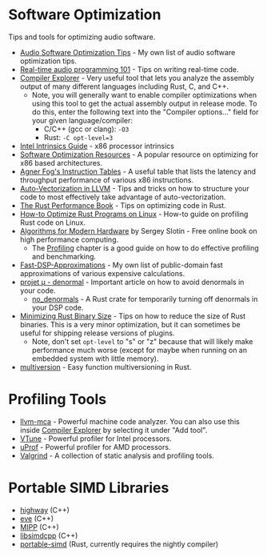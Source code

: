 # Software Optimization
Tips and tools for optimizing audio software.

- [Audio Software Optimization Tips](../content/AUDIO_SOFTWARE_OPTIMIZATION_TIPS.md) - My own list of audio software optimization tips.
- [Real-time audio programming 101](http://www.rossbencina.com/code/real-time-audio-programming-101-time-waits-for-nothing) - Tips on writing real-time code.
- [Compiler Explorer] - Very useful tool that lets you analyze the assembly output of many different languages including Rust, C, and C++.
  - Note, you will generally want to enable compiler optimizations when using this tool to get the actual assembly output in release mode. To do this, enter the following text into the "Compiler options..." field for your given language/compiler:
    - C/C++ (gcc or clang): `-O3`
    - Rust: `-C opt-level=3`
- [Intel Intrinsics Guide](https://software.intel.com/sites/landingpage/IntrinsicsGuide) - x86 processor intrinsics
- [Software Optimization Resources](https://www.agner.org/optimize/) - A popular resource on optimizing for x86 based architectures.
- [Agner Fog's Instruction Tables](https://www.agner.org/optimize/instruction_tables.pdf) - A useful table that lists the latency and throughput performance of various x86 instructions.
- [Auto-Vectorization in LLVM](https://llvm.org/docs/Vectorizers.html) - Tips and tricks on how to structure your code to most effectively take advantage of auto-vectorization.
- [The Rust Performance Book](https://nnethercote.github.io/perf-book/title-page.html) - Tips on optimizing code in Rust.
- [How-to Optimize Rust Programs on Linux](http://www.codeofview.com/fix-rs/2017/01/24/how-to-optimize-rust-programs-on-linux/) - How-to guide on profiling Rust code on Linux.
- [Algorithms for Modern Hardware](https://en.algorithmica.org/hpc/) by Sergey Slotin - Free online book on high performance computing.
  - The [Profiling](https://en.algorithmica.org/hpc/profiling/) chapter is a good guide on how to do effective profiling and benchmarking.
- [Fast-DSP-Approximations](https://github.com/BillyDM/Fast-DSP-Approximations) - My own list of public-domain fast approximations of various expensive calculations.
- [projet μ - denormal](https://mu.krj.st/denormal/) - Important article on how to avoid denormals in your code.
  - [no_denormals](https://crates.io/crates/no_denormals) - A Rust crate for temporarily turning off denormals in your DSP code.
- [Minimizing Rust Binary Size](https://github.com/johnthagen/min-sized-rust) - Tips on how to reduce the size of Rust binaries. This is a very minor optimization, but it can sometimes be useful for shipping release versions of plugins.
  - Note, don't set `opt-level` to "s" or "z" because that will likely make performance much worse (except for maybe when running on an embedded system with little memory).
- [multiversion](https://crates.io/crates/multiversion) - Easy function multiversioning in Rust.

# Profiling Tools

- [llvm-mca](https://www.llvm.org/docs/CommandGuide/llvm-mca.html) - Powerful machine code analyzer. You can also use this inside [Compiler Explorer] by selecting it under "Add tool".
- [VTune](https://www.intel.com/content/www/us/en/docs/vtune-profiler/get-started-guide/2023/overview.html) - Powerful profiler for Intel processors.
- [uProf](https://www.amd.com/en/developer/uprof.html) - Powerful profiler for AMD processors.
- [Valgrind](https://valgrind.org/docs/manual/quick-start.html) - A collection of static analysis and profiling tools.

# Portable SIMD Libraries

- [highway](https://github.com/google/highway) (C++)
- [eve](https://github.com/jfalcou/eve) (C++)
- [MIPP](https://github.com/aff3ct/MIPP) (C++)
- [libsimdcpp](https://github.com/p12tic/libsimdpp) (C++)
- [portable-simd](https://github.com/rust-lang/portable-simd) (Rust, currently requires the nightly compiler)

[Compiler Explorer]: https://godbolt.org/
